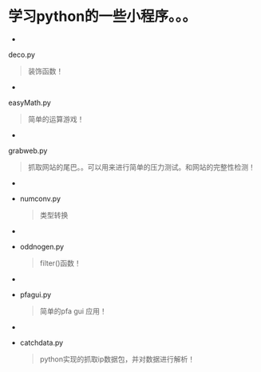 学习python的一些小程序。。。
====

-

  deco.py
  
  >装饰函数！

-

  easyMath.py
  
  >简单的运算游戏！

-

  grabweb.py 
  
  >抓取网站的尾巴。。可以用来进行简单的压力测试。和网站的完整性检测！

-

+ numconv.py
  >类型转换

-

+ oddnogen.py
  >filter()函数！ 

-

+ pfagui.py
  >简单的pfa gui 应用！ 

-

+  catchdata.py
   >python实现的抓取ip数据包，并对数据进行解析！


